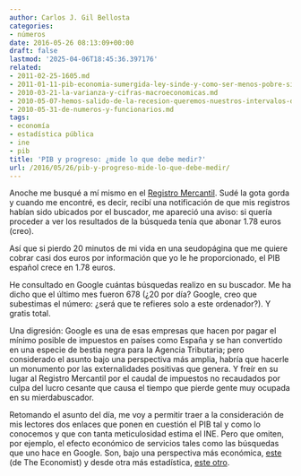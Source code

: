 ```yaml
---
author: Carlos J. Gil Bellosta
categories:
- números
date: 2016-05-26 08:13:09+00:00
draft: false
lastmod: '2025-04-06T18:45:36.397176'
related:
- 2011-02-25-1605.md
- 2011-01-11-pib-economia-sumergida-ley-sinde-y-como-ser-menos-pobre-sin-trabajar.md
- 2010-03-21-la-varianza-y-cifras-macroeconomicas.md
- 2010-05-07-hemos-salido-de-la-recesion-queremos-nuestros-intervalos-de-confianza.md
- 2010-05-31-de-numeros-y-funcionarios.md
tags:
- economía
- estadística pública
- ine
- pib
title: 'PIB y progreso: ¿mide lo que debe medir?'
url: /2016/05/26/pib-y-progreso-mide-lo-que-debe-medir/
---
```


Anoche me busqué a mí mismo en el [Registro Mercantil](http://www.registradores.org). Sudé la gota gorda y cuando me encontré, es decir, recibí una notificación de que mis registros habían sido ubicados por el buscador, me apareció una aviso: si quería proceder a ver los resultados de la búsqueda tenía que abonar 1.78 euros (creo).

Así que si pierdo 20 minutos de mi vida en una seudopágina que me quiere cobrar casi dos euros por información que yo le he proporcionado, el PIB español crece en 1.78 euros.

He consultado en Google cuántas búsquedas realizo en su buscador. Me ha dicho que el último mes fueron 678 (¿20 por día? Google, creo que subestimas el número: ¿será que te refieres solo a este ordenador?). Y gratis total.

Una digresión: Google es una de esas empresas que hacen por pagar el mínimo posible de impuestos en países como España y se han convertido en una especie de bestia negra para la Agencia Tributaria; pero considerado el asunto bajo una perspectiva más amplia, habría que hacerle un monumento por las externalidades positivas que genera. Y freír en su lugar al Registro Mercantil por el caudal de impuestos no recaudados por culpa del lucro cesante que causa el tiempo que pierde gente muy ocupada en su mierdabuscador.

Retomando el asunto del día, me voy a permitir traer a la consideración de mis lectores dos enlaces que ponen en cuestión el PIB tal y como lo conocemos y que con tanta meticulosidad estima el INE. Pero que omiten, por ejemplo, el efecto económico de servicios tales como las búsquedas que uno hace en Google.  Son, bajo una perspectiva más económica, [este](http://www.economist.com/blogs/economist-explains/2016/05/economist-explains-1) (de The Economist) y desde otra más estadística, [este otro](https://www.statslife.org.uk/economics-and-business/2774-the-challenges-for-gdp-now-and-in-the-future).